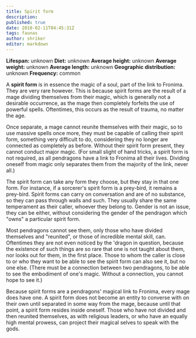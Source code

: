 ```yaml
---
title: Spirit form
description:
published: true
date: 2010-02-11T04:45:31Z
tags: faunas
author: shriker
editor: markdown
---
```

<!-- infobox starts -->
**Lifespan:** unknown
**Diet:** unknown
**Average height:** unknown
**Average weight:** unknown
**Average length:** unknown
**Geographic distribution:** unknown
**Frequency:** common
<!-- infobox ends -->

A **spirit form** is in essence the magic of a soul, part of the link to Fronima. They are very rare however. This is because spirit forms are the result of a mage dividing themselves from their magic, which is generally not a desirable occurrence, as the mage then completely forfeits the use of powerful spells. Oftentimes, this occurs as the result of trauma, no matter the age.

Once separate, a mage cannot reunite themselves with their magic, so to use massive spells once more, they must be capable of calling their spirit form, something very difficult to do, considering they no longer are connected as completely as before. Without their spirit form present, they cannot conduct major magic. (For small slight of hand tricks, a spirit form is not required, as all pendragons have a link to Fronima all their lives. Dividing oneself from magic only separates them from the majority of the link, never all.)

The spirit form can take any form they choose, but they stay in that one form. For instance, if a sorcerer's spirit form is a prey-bird, it remains a prey-bird. Spirit forms can carry on conversation and are of no substance, so they can pass through walls and such. They usually share the same temperament as their caller, whoever they belong to. Gender is not an issue, they can be either, without considering the gender of the pendragon which "owns" a particular spirit form.

Most pendragons cannot see them, only those who have divided themselves and "reunited", or those of incredible mental skill, can. Oftentimes they are not even noticed by the 'dragon in question, because the existence of such things are so rare that one is not taught about them, nor looks out for them, in the first place. Those to whom the caller is close to or who they want to be able to see the spirit form can also see it, but no one else. (There must be a connection between two pendragons, to be able to see the embodiment of one's magic. Without a connection, you cannot hope to see it.)

Because spirit forms are a pendragons' magical link to Fronima, every mage does have one. A spirit form does not become an entity to converse with on their own until separated in some way from the mage, because until that point, a spirit form resides inside oneself. Those who have not divided and then reunited themselves, as with religious leaders, or who have an equally high mental prowess, can project their magical selves to speak with the gods.